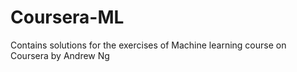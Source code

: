 # Coursera-ML

Contains solutions for the exercises of Machine learning course on Coursera by Andrew Ng
